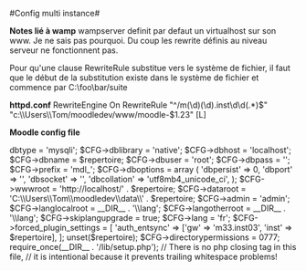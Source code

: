 #Config multi instance#

**Notes lié à wamp**
wampserver definit par defaut un virtualhost sur son www. Je ne sais pas pourquoi.
Du coup les rewrite définis au niveau serveur ne fonctionnent pas.

Pour qu'une clause RewriteRule substitue vers le système de fichier, il faut que le début
de la substitution existe dans le système de fichier et commence par C:\\foo\\bar/suite 

**httpd.conf**
RewriteEngine On
RewriteRule "^/m(\d)(\d)\.inst\d\d(.*)$"  "c:\\Users\\Tom/moodledev/www/moodle-$1.$2$3" [L]


**Moodle config file**

<?php  // Moodle configuration file

unset($CFG);
global $CFG;
$CFG = new stdClass();

list(,$repertoire) = explode('/',$_SERVER['REQUEST_URI']);

$CFG->dbtype    = 'mysqli';
$CFG->dblibrary = 'native';
$CFG->dbhost    = 'localhost';
$CFG->dbname    = $repertoire;
$CFG->dbuser    = 'root';
$CFG->dbpass    = '';
$CFG->prefix    = 'mdl_';
$CFG->dboptions = array (
  'dbpersist' => 0,
  'dbport' => '',
  'dbsocket' => '',
  'dbcollation' => 'utf8mb4_unicode_ci',
);

$CFG->wwwroot   = 'http://localhost/' . $repertoire;
$CFG->dataroot  = 'C:\\Users\\Tom\\moodledev\\data\\' . $repertoire;
$CFG->admin     = 'admin';


$CFG->langlocalroot    = __DIR__ . '\\lang';
$CFG->langotherroot    = __DIR__ . '\\lang';
$CFG->skiplangupgrade  = true;
$CFG->lang = 'fr';

$CFG->forced_plugin_settings = [
    'auth_entsync'  => ['gw' => 'm33.inst03', 'inst' => $repertoire],
    
];


unset($repertoire);

$CFG->directorypermissions = 0777;

require_once(__DIR__ . '/lib/setup.php');

// There is no php closing tag in this file,
// it is intentional because it prevents trailing whitespace problems!
